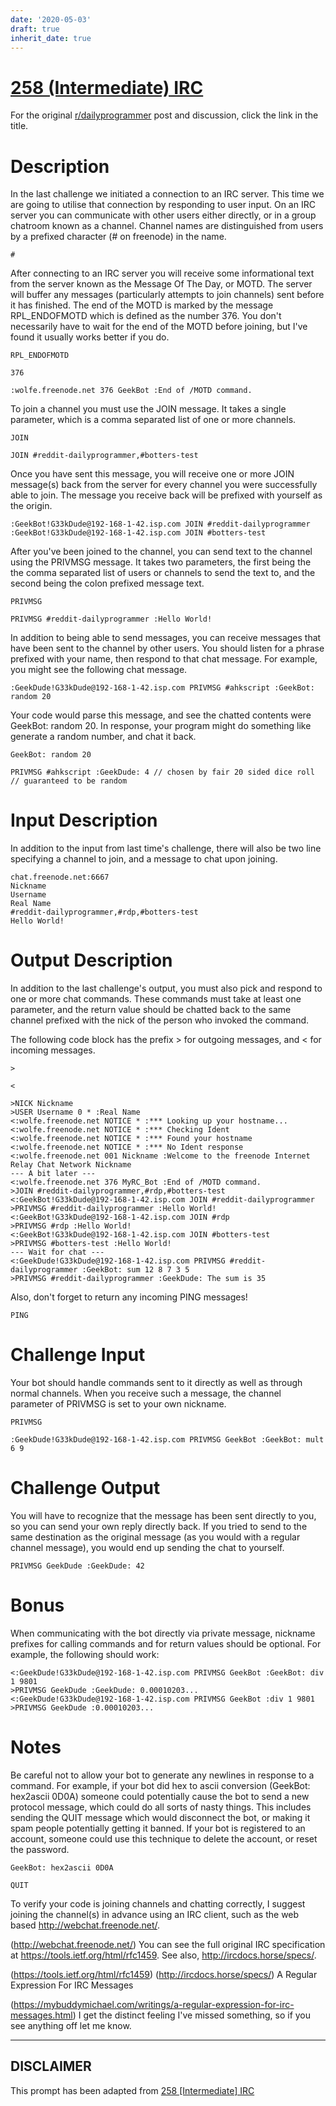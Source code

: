 ```yaml
---
date: '2020-05-03'
draft: true
inherit_date: true
---
```


# [258 (Intermediate) IRC](https://www.reddit.com/r/dailyprogrammer/comments/4anny5/challenge_258_intermediate_irc_responding_to/)

For the original [r/dailyprogrammer](https://www.reddit.com/r/dailyprogrammer/) post and discussion, click the link in the title.

# Description
In the last challenge we initiated a connection to an IRC server. This time we are going to utilise that connection by
responding to user input. On an IRC server you can communicate with other users either directly, or in a group chatroom
known as a channel. Channel names are distinguished from users by a prefixed character (# on freenode) in the name.


```
#
```
After connecting to an IRC server you will receive some informational text from the server known as the Message Of The Day,
or MOTD. The server will buffer any messages (particularly attempts to join channels) sent before it has finished.
The end of the MOTD is marked by the message RPL_ENDOFMOTD which is defined as the number 376. You don't necessarily
have to wait for the end of the MOTD before joining, but I've found it usually works better if you do.


```
RPL_ENDOFMOTD
```

```
376
```

```
:wolfe.freenode.net 376 GeekBot :End of /MOTD command.
```
To join a channel you must use the JOIN message. It takes a single parameter, which is a comma separated list of one or
more channels.


```
JOIN
```

```
JOIN #reddit-dailyprogrammer,#botters-test
```
Once you have sent this message, you will receive one or more JOIN message(s) back from the server for every channel
you were successfully able to join. The message you receive back will be prefixed with yourself as the origin.


```
:GeekBot!G33kDude@192-168-1-42.isp.com JOIN #reddit-dailyprogrammer
:GeekBot!G33kDude@192-168-1-42.isp.com JOIN #botters-test
```
After you've been joined to the channel, you can send text to the channel using the PRIVMSG message. It takes two
parameters, the first being the the comma separated list of users or channels to send the text to, and the second being the
colon prefixed message text.


```
PRIVMSG
```

```
PRIVMSG #reddit-dailyprogrammer :Hello World!
```
In addition to being able to send messages, you can receive messages that have been sent to the channel by other users.
You should listen for a phrase prefixed with your name, then respond to that chat message. For example, you might see
the following chat message.


```
:GeekDude!G33kDude@192-168-1-42.isp.com PRIVMSG #ahkscript :GeekBot: random 20
```
Your code would parse this message, and see the chatted contents were GeekBot: random 20. In response, your program might
do something like generate a random number, and chat it back.


```
GeekBot: random 20
```

```
PRIVMSG #ahkscript :GeekDude: 4 // chosen by fair 20 sided dice roll // guaranteed to be random
```
# Input Description
In addition to the input from last time's challenge, there will also be two line specifying a channel to join, and a
message to chat upon joining.


```
chat.freenode.net:6667
Nickname
Username
Real Name
#reddit-dailyprogrammer,#rdp,#botters-test
Hello World!
```
# Output Description
In addition to the last challenge's output, you must also pick and respond to one or more chat commands. These commands
must take at least one parameter, and the return value should be chatted back to the same channel prefixed with the nick
of the person who invoked the command.

The following code block has the prefix > for outgoing messages, and < for incoming messages.


```
>
```

```
<
```

```
>NICK Nickname
>USER Username 0 * :Real Name
<:wolfe.freenode.net NOTICE * :*** Looking up your hostname...
<:wolfe.freenode.net NOTICE * :*** Checking Ident
<:wolfe.freenode.net NOTICE * :*** Found your hostname
<:wolfe.freenode.net NOTICE * :*** No Ident response
<:wolfe.freenode.net 001 Nickname :Welcome to the freenode Internet Relay Chat Network Nickname
--- A bit later ---
<:wolfe.freenode.net 376 MyRC_Bot :End of /MOTD command.
>JOIN #reddit-dailyprogrammer,#rdp,#botters-test
<:GeekBot!G33kDude@192-168-1-42.isp.com JOIN #reddit-dailyprogrammer
>PRIVMSG #reddit-dailyprogrammer :Hello World!
<:GeekBot!G33kDude@192-168-1-42.isp.com JOIN #rdp
>PRIVMSG #rdp :Hello World!
<:GeekBot!G33kDude@192-168-1-42.isp.com JOIN #botters-test
>PRIVMSG #botters-test :Hello World!
--- Wait for chat ---
<:GeekDude!G33kDude@192-168-1-42.isp.com PRIVMSG #reddit-dailyprogrammer :GeekBot: sum 12 8 7 3 5
>PRIVMSG #reddit-dailyprogrammer :GeekDude: The sum is 35
```
Also, don't forget to return any incoming PING messages!


```
PING
```
# Challenge Input
Your bot should handle commands sent to it directly as well as through normal channels. When you receive such a message,
the channel parameter of PRIVMSG is set to your own nickname.


```
PRIVMSG
```

```
:GeekDude!G33kDude@192-168-1-42.isp.com PRIVMSG GeekBot :GeekBot: mult 6 9
```
# Challenge Output
You will have to recognize that the message has been sent directly to you, so you can send your own reply directly back.
If you tried to send to the same destination as the original message (as you would with a regular channel message),
you would end up sending the chat to yourself.


```
PRIVMSG GeekDude :GeekDude: 42
```
# Bonus
When communicating with the bot directly via private message, nickname prefixes for calling commands and for return
values should be optional. For example, the following should work:


```
<:GeekDude!G33kDude@192-168-1-42.isp.com PRIVMSG GeekBot :GeekBot: div 1 9801
>PRIVMSG GeekDude :GeekDude: 0.00010203...
<:GeekDude!G33kDude@192-168-1-42.isp.com PRIVMSG GeekBot :div 1 9801
>PRIVMSG GeekDude :0.00010203...
```
# Notes
Be careful not to allow your bot to generate any newlines in response to a command. For example, if your bot did hex to
ascii conversion (GeekBot: hex2ascii 0D0A) someone could potentially cause the bot to send a new protocol message, which
could do all sorts of nasty things. This includes sending the QUIT message which would disconnect the bot, or making it
spam people potentially getting it banned. If your bot is registered to an account, someone could use this technique to
delete the account, or reset the password.


```
GeekBot: hex2ascii 0D0A
```

```
QUIT
```
To verify your code is joining channels and chatting correctly, I suggest joining the channel(s) in advance using an IRC client, such as the web based http://webchat.freenode.net/.

(http://webchat.freenode.net/)
You can see the full original IRC specification at https://tools.ietf.org/html/rfc1459. See also, http://ircdocs.horse/specs/.

(https://tools.ietf.org/html/rfc1459)
(http://ircdocs.horse/specs/)
A Regular Expression For IRC Messages

(https://mybuddymichael.com/writings/a-regular-expression-for-irc-messages.html)
I get the distinct feeling I've missed something, so if you see anything off let me know.


----
## **DISCLAIMER**
This prompt has been adapted from [258 [Intermediate] IRC](https://www.reddit.com/r/dailyprogrammer/comments/4anny5/challenge_258_intermediate_irc_responding_to/
)
